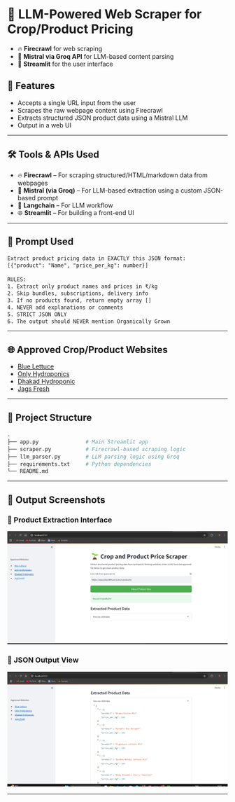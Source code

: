 # 🌿 LLM-Powered Web Scraper for Crop/Product Pricing

- 🔥 **Firecrawl** for web scraping
- 🤖 **Mistral via Groq API** for LLM-based content parsing
- 🎨 **Streamlit** for the user interface

## 🚀 Features
- Accepts a single URL input from the user
- Scrapes the raw webpage content using Firecrawl
- Extracts structured JSON product data using a Mistral LLM
- Output in a web UI

---

## 🛠 Tools & APIs Used
- 🔥 **Firecrawl** – For scraping structured/HTML/markdown data from webpages
- 🤖 **Mistral (via Groq)** – For LLM-based extraction using a custom JSON-based prompt
- 🧠 **Langchain** – For LLM workflow
- 🌐 **Streamlit** – For building a front-end UI

---

## 📄 Prompt Used
```text
Extract product pricing data in EXACTLY this JSON format:
[{"product": "Name", "price_per_kg": number}]

RULES:
1. Extract only product names and prices in ₹/kg
2. Skip bundles, subscriptions, delivery info
3. If no products found, return empty array []
4. NEVER add explanations or comments
5. STRICT JSON ONLY
6. The output should NEVER mention Organically Grown
```

---

## 🌐 Approved Crop/Product Websites
- [Blue Lettuce](https://www.bluelettuce.in/our-products/)
- [Only Hydroponics](https://onlyhydroponics.in/collections/herbs)
- [Dhakad Hydroponic](https://www.dhakadhydroponic.com/shop/Seeds?cid=3702493)
- [Jags Fresh](https://www.jagsfresh.com/subcategory/vegetables/hydroponics)

---

## 💾 Project Structure
```bash
.
├── app.py               # Main Streamlit app
├── scraper.py           # Firecrawl-based scraping logic
├── llm_parser.py        # LLM parsing logic using Groq
├── requirements.txt     # Python dependencies
└── README.md            
```

---

## 📸 Output Screenshots

### 🥬 Product Extraction Interface
![Product Extraction UI](https://github.com/Suzain1/LLM-Powered-Web-Scraper-for-Crop-and-Product-Pricing/blob/main/Output/output_img_1.png)

### 🧾 JSON Output View
![JSON Output](https://raw.githubusercontent.com/Suzain1/LLM-Powered-Web-Scraper-for-Crop-and-Product-Pricing/main/Output/output_img_2.png)

---

